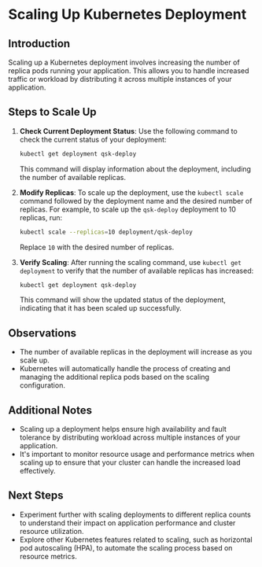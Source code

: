 
# Scaling Up Kubernetes Deployment

## Introduction
Scaling up a Kubernetes deployment involves increasing the number of replica pods running your application. This allows you to handle increased traffic or workload by distributing it across multiple instances of your application.

## Steps to Scale Up
1. **Check Current Deployment Status**: Use the following command to check the current status of your deployment:

    ```bash
    kubectl get deployment qsk-deploy
    ```

    This command will display information about the deployment, including the number of available replicas.

2. **Modify Replicas**: To scale up the deployment, use the `kubectl scale` command followed by the deployment name and the desired number of replicas. For example, to scale up the `qsk-deploy` deployment to 10 replicas, run:

    ```bash
    kubectl scale --replicas=10 deployment/qsk-deploy
    ```

    Replace `10` with the desired number of replicas.

3. **Verify Scaling**: After running the scaling command, use `kubectl get deployment` to verify that the number of available replicas has increased:

    ```bash
    kubectl get deployment qsk-deploy
    ```

    This command will show the updated status of the deployment, indicating that it has been scaled up successfully.

## Observations
- The number of available replicas in the deployment will increase as you scale up.
- Kubernetes will automatically handle the process of creating and managing the additional replica pods based on the scaling configuration.

## Additional Notes
- Scaling up a deployment helps ensure high availability and fault tolerance by distributing workload across multiple instances of your application.
- It's important to monitor resource usage and performance metrics when scaling up to ensure that your cluster can handle the increased load effectively.

## Next Steps
- Experiment further with scaling deployments to different replica counts to understand their impact on application performance and cluster resource utilization.
- Explore other Kubernetes features related to scaling, such as horizontal pod autoscaling (HPA), to automate the scaling process based on resource metrics.

